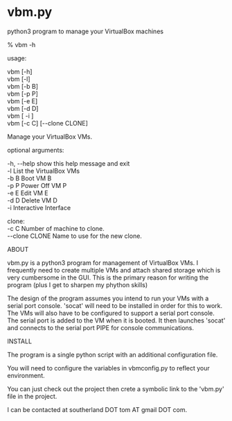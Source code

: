 # vbm.py
python3 program to manage your VirtualBox machines

% vbm -h

usage:

  vbm [-h]  
  vbm [-l]  
  vbm [-b B]  
  vbm [-p P]  
  vbm [-e E]  
  vbm [-d D]  
  vbm [ -i ]  
  vbm [-c C] [--clone CLONE]  

Manage your VirtualBox VMs.

optional arguments:

  -h, --help     show this help message and exit  
  -l             List the VirtualBox VMs  
  -b B           Boot VM B  
  -p P           Power Off VM P  
  -e E           Edit VM E  
  -d D           Delete VM D  
  -i             Interactive Interface  

clone:  
  -c C           Number of machine to clone.  
  --clone CLONE  Name to use for the new clone.  

ABOUT

vbm.py is a python3 program for management of VirtualBox VMs. I frequently
need to create multiple VMs and attach shared storage which is very
cumbersome in the GUI. This is the primary reason for writing the program (plus
I get to sharpen my phython skills)

The design of the program assumes you intend to run your VMs with a serial port
console. 'socat' will need to be installed in order for this to work. The VMs will
also have to be configured to support a serial port console. The serial port is added
to the VM when it is booted. It then launches 'socat' and connects to the serial port
PIPE for console communications.

INSTALL

The program is a single python script with an additional configuration file.

You will need to configure the variables in vbmconfig.py to reflect your environment.

You can just check out the project then crete a symbolic link to the 'vbm.py' file in the
project.

I can be contacted at southerland DOT tom AT gmail DOT com.

